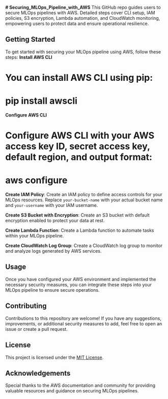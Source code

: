 ****# Securing_MLOps_Pipeline_with_AWS****
This GitHub repo guides users to secure MLOps pipelines with AWS. Detailed steps cover CLI setup, IAM policies, S3 encryption, Lambda automation, and CloudWatch monitoring, empowering users to protect data and ensure operational resilience.
## Getting Started
To get started with securing your MLOps pipeline using AWS, follow these steps:
**Install AWS CLI**
# You can install AWS CLI using pip:
# pip install awscli

**Configure AWS CLI**
# Configure AWS CLI with your AWS access key ID, secret access key, default region, and output format:
# aws configure

**Create IAM Policy**: Create an IAM policy to define access controls for your MLOps resources. Replace `your-bucket-name` with your actual bucket name and `your-username` with your IAM username.

**Create S3 Bucket with Encryption**: Create an S3 bucket with default encryption enabled to protect your data at rest.

**Create Lambda Function**: Create a Lambda function to automate tasks within your MLOps pipeline.

**Create CloudWatch Log Group**: Create a CloudWatch log group to monitor and analyze logs generated by AWS services.

## Usage
Once you have configured your AWS environment and implemented the necessary security measures, you can integrate these steps into your MLOps pipeline to ensure secure operations.

## Contributing
Contributions to this repository are welcome! If you have any suggestions, improvements, or additional security measures to add, feel free to open an issue or create a pull request.

## License
This project is licensed under the [MIT License](LICENSE).

## Acknowledgements
Special thanks to the AWS documentation and community for providing valuable resources and guidance on securing MLOps pipelines.

